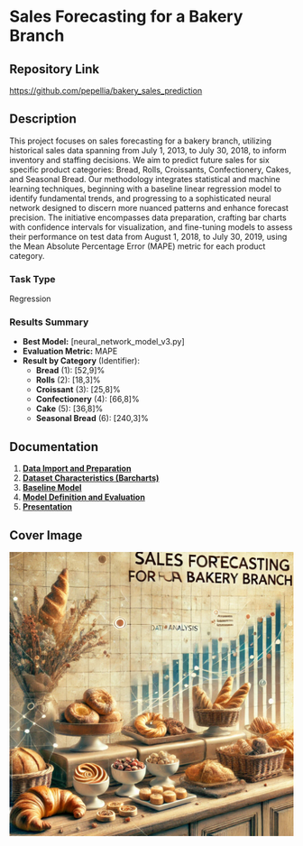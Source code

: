 # Sales Forecasting for a Bakery Branch

## Repository Link

https://github.com/pepellia/bakery_sales_prediction

## Description

This project focuses on sales forecasting for a bakery branch, utilizing historical sales data spanning from July 1, 2013, to July 30, 2018, to inform inventory and staffing decisions. We aim to predict future sales for six specific product categories: Bread, Rolls, Croissants, Confectionery, Cakes, and Seasonal Bread. Our methodology integrates statistical and machine learning techniques, beginning with a baseline linear regression model to identify fundamental trends, and progressing to a sophisticated neural network designed to discern more nuanced patterns and enhance forecast precision. The initiative encompasses data preparation, crafting bar charts with confidence intervals for visualization, and fine-tuning models to assess their performance on test data from August 1, 2018, to July 30, 2019, using the Mean Absolute Percentage Error (MAPE) metric for each product category.

### Task Type

Regression

### Results Summary

-   **Best Model:** [neural_network_model_v3.py]
-   **Evaluation Metric:** MAPE
-   **Result by Category** (Identifier):
    -   **Bread** (1): [52,9]%
    -   **Rolls** (2): [18,3]%
    -   **Croissant** (3): [25,8]%
    -   **Confectionery** (4): [66,8]%
    -   **Cake** (5): [36,8]%
    -   **Seasonal Bread** (6): [240,3]%

## Documentation

1.  [**Data Import and Preparation**](0_DataPreparation/)
3.  [**Dataset Characteristics (Barcharts)**](1_DatasetCharacteristics/)
4.  [**Baseline Model**](2_BaselineModel/)
5.  [**Model Definition and Evaluation**](3_Model/)
6.  [**Presentation**](4_Presentation/Umsatzvorhersage_Bäckerei_Präsentation.pdf)

## Cover Image

![](CoverImage/cover_image.png)
